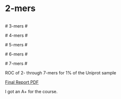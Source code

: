 # 2-mers #
<div><img alt="" src="https://github.com/alevchuk/nmercount-classifier/raw/master/fig-runlen2.png" /></div>
<p></p>
# 3-mers #
<div><img alt="" src="https://github.com/alevchuk/nmercount-classifier/raw/master/fig-runlen3.png" /></div>
<p></p>
# 4-mers #
<div><img alt="" src="https://github.com/alevchuk/nmercount-classifier/raw/master/fig-runlen4.png" /></div>
<p></p>
# 5-mers #
<div><img alt="" src="https://github.com/alevchuk/nmercount-classifier/raw/master/fig-runlen5.png" /></div>
<p></p>
# 6-mers #
<div><img alt="" src="https://github.com/alevchuk/nmercount-classifier/raw/master/fig-runlen6.png" /></div>
<p></p>
# 7-mers #
<div><img alt="" src="https://github.com/alevchuk/nmercount-classifier/raw/master/fig-7.png" /></div>

<img alt="" src="https://github.com/alevchuk/nmercount-classifier/raw/master/roc-2-to-7.png" />
<p>ROC of 2- through 7-mers for 1% of the Uniprot sample</p>

<a href="http://biocluster.ucr.edu/~alevchuk/cs235-proj/alevchuk-data-mining-project.pdf">Final Report PDF</a>

<p>I got an A+ for the course.</a>
